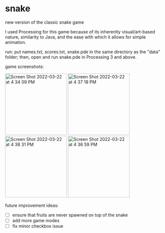 # snake

new version of the classic snake game 

I used Processing for this game because of its inherently visual/art-based nature, similarity to Java, and the ease with which it allows for simple animation.   

run: put names.txt, scores.txt, snake.pde in the same directory as the "data" folder; then, open and run snake.pde in Processing 3 and above.  

game screenshots:  

<img width="200" alt="Screen Shot 2022-03-22 at 4 34 09 PM" src="https://user-images.githubusercontent.com/48075045/159587865-99f66da7-2b99-4a91-98ad-f88837be8ca9.png"> <img width="200" alt="Screen Shot 2022-03-22 at 4 37 18 PM" src="https://user-images.githubusercontent.com/48075045/159587979-554e23e8-34ed-4993-ac14-adcd7fb6b715.png"> <img width="200" alt="Screen Shot 2022-03-22 at 4 38 31 PM" src="https://user-images.githubusercontent.com/48075045/159587957-13d1778c-5f66-46dc-b437-d0fee4e65a67.png"> <img width="200" alt="Screen Shot 2022-03-22 at 4 36 59 PM" src="https://user-images.githubusercontent.com/48075045/159587990-9f91ca76-6474-4d8a-b891-7855c8b9e0fc.png">



future improvement ideas:  
- [ ] ensure that fruits are never spawned on top of the snake  
- [ ] add more game modes  
- [ ] fix minor checkbox issue  
